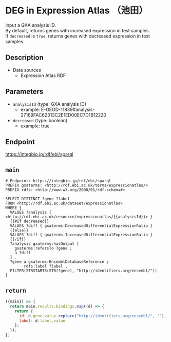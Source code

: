 # DEG in Expression Atlas （池田）

Input a GXA analysis ID.   
By default, returns genes with increased expression in test samples.   
If `decreased` is `true`, returns genes with decreased expression in test samples.

## Description

- Data sources
    - Expression Atlas RDF

## Parameters
* `analysisId` (type: GXA analysis ID)
  * example: E-GEOD-11839#analysis-27169FAC62313C2E1ED00EC7D1B12220
* `decreased` (type: boolean)
  * example: true

## Endpoint

https://integbio.jp/rdf/ebi/sparql

## `main`

```sparql
# Endpoint: https://integbio.jp/rdf/ebi/sparql
PREFIX gxaterms: <http://rdf.ebi.ac.uk/terms/expressionatlas/>
PREFIX rdfs: <http://www.w3.org/2000/01/rdf-schema#>

SELECT DISTINCT ?gene ?label
FROM <http://rdf.ebi.ac.uk/dataset/expressionatlas>
WHERE {
  VALUES ?analysis { <http://rdf.ebi.ac.uk/resource/expressionatlas/{{analysisId}}> }
  {{#if decreased}}
  VALUES ?diff { gxaterms:DecreasedDifferentialExpressionRatio }
  {{else}}
  VALUES ?diff { gxaterms:IncreasedDifferentialExpressionRatio }
  {{/if}}
  ?analysis gxaterms:hasOutput [
    gxaterms:refersTo ?gene ;
    a ?diff
  ] .
  ?gene a gxaterms:EnsemblDatabaseReference ;
        rdfs:label ?label .
  FILTER(STRSTARTS(STR(?gene), "http://identifiers.org/ensembl/"))
}
```

## `return`
```javascript
({main}) => {
  return main.results.bindings.map((d) => {
    return {
      id: d.gene.value.replace("http://identifiers.org/ensembl/", ""),
      label: d.label.value
    };
  });
};
```
